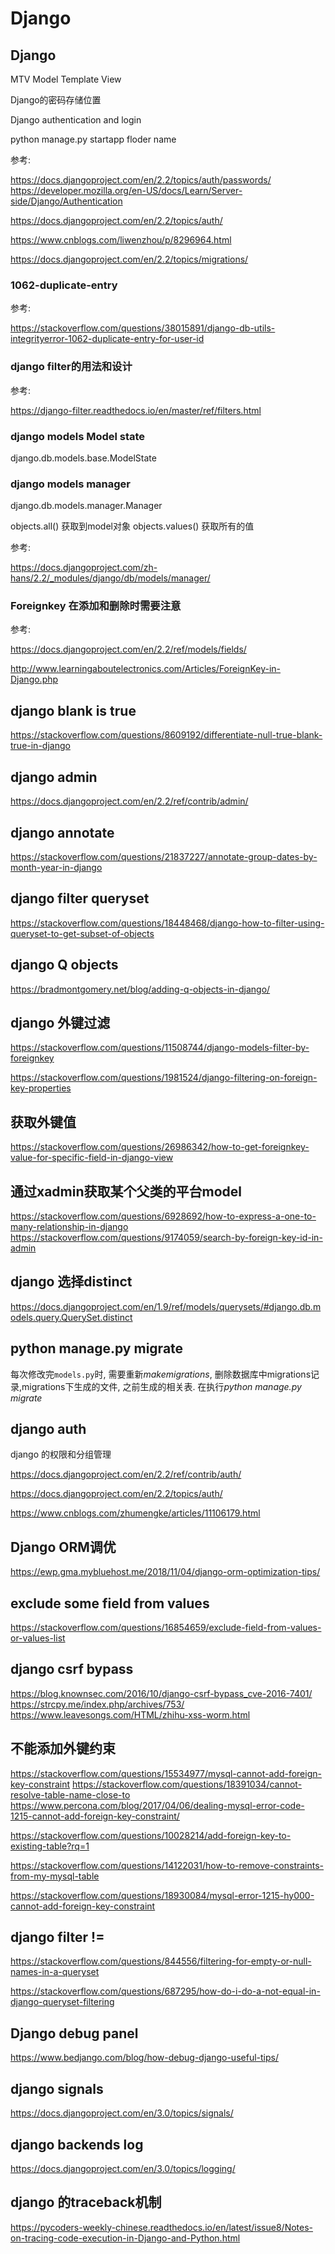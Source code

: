 # Django

## Django

MTV Model Template View

Django的密码存储位置

Django authentication and login

python manage.py startapp floder name

参考:

https://docs.djangoproject.com/en/2.2/topics/auth/passwords/
https://developer.mozilla.org/en-US/docs/Learn/Server-side/Django/Authentication

https://docs.djangoproject.com/en/2.2/topics/auth/

https://www.cnblogs.com/liwenzhou/p/8296964.html

https://docs.djangoproject.com/en/2.2/topics/migrations/


### 1062-duplicate-entry

参考:

https://stackoverflow.com/questions/38015891/django-db-utils-integrityerror-1062-duplicate-entry-for-user-id

### django filter的用法和设计

参考:

https://django-filter.readthedocs.io/en/master/ref/filters.html

### django models Model state

django.db.models.base.ModelState

### django models manager

django.db.models.manager.Manager

objects.all() 获取到model对象
objects.values() 获取所有的值


参考:

https://docs.djangoproject.com/zh-hans/2.2/_modules/django/db/models/manager/

### Foreignkey 在添加和删除时需要注意

参考:

https://docs.djangoproject.com/en/2.2/ref/models/fields/

http://www.learningaboutelectronics.com/Articles/ForeignKey-in-Django.php


## django blank is true

https://stackoverflow.com/questions/8609192/differentiate-null-true-blank-true-in-django

## django admin

https://docs.djangoproject.com/en/2.2/ref/contrib/admin/

## django annotate

https://stackoverflow.com/questions/21837227/annotate-group-dates-by-month-year-in-django

## django filter queryset

https://stackoverflow.com/questions/18448468/django-how-to-filter-using-queryset-to-get-subset-of-objects


## django Q objects

https://bradmontgomery.net/blog/adding-q-objects-in-django/

## django 外键过滤

https://stackoverflow.com/questions/11508744/django-models-filter-by-foreignkey

https://stackoverflow.com/questions/1981524/django-filtering-on-foreign-key-properties


## 获取外键值

https://stackoverflow.com/questions/26986342/how-to-get-foreignkey-value-for-specific-field-in-django-view


## 通过xadmin获取某个父类的平台model

https://stackoverflow.com/questions/6928692/how-to-express-a-one-to-many-relationship-in-django
https://stackoverflow.com/questions/9174059/search-by-foreign-key-id-in-admin

## django 选择distinct

https://docs.djangoproject.com/en/1.9/ref/models/querysets/#django.db.models.query.QuerySet.distinct



## python manage.py migrate

每次修改完`models.py`时, 需要重新*makemigrations*, 删除数据库中migrations记录,migrations下生成的文件, 之前生成的相关表.
在执行*python manage.py migrate*

## django auth

django 的权限和分组管理

https://docs.djangoproject.com/en/2.2/ref/contrib/auth/

https://docs.djangoproject.com/en/2.2/topics/auth/

https://www.cnblogs.com/zhumengke/articles/11106179.html


## Django ORM调优

https://ewp.gma.mybluehost.me/2018/11/04/django-orm-optimization-tips/


## exclude some field from values

https://stackoverflow.com/questions/16854659/exclude-field-from-values-or-values-list

## django csrf bypass

https://blog.knownsec.com/2016/10/django-csrf-bypass_cve-2016-7401/
https://strcpy.me/index.php/archives/753/
https://www.leavesongs.com/HTML/zhihu-xss-worm.html

## 不能添加外键约束

https://stackoverflow.com/questions/15534977/mysql-cannot-add-foreign-key-constraint
https://stackoverflow.com/questions/18391034/cannot-resolve-table-name-close-to
https://www.percona.com/blog/2017/04/06/dealing-mysql-error-code-1215-cannot-add-foreign-key-constraint/

https://stackoverflow.com/questions/10028214/add-foreign-key-to-existing-table?rq=1

https://stackoverflow.com/questions/14122031/how-to-remove-constraints-from-my-mysql-table

https://stackoverflow.com/questions/18930084/mysql-error-1215-hy000-cannot-add-foreign-key-constraint


## django filter !=

https://stackoverflow.com/questions/844556/filtering-for-empty-or-null-names-in-a-queryset

https://stackoverflow.com/questions/687295/how-do-i-do-a-not-equal-in-django-queryset-filtering

## Django debug panel

https://www.bedjango.com/blog/how-debug-django-useful-tips/


## django signals
https://docs.djangoproject.com/en/3.0/topics/signals/


## django backends log

https://docs.djangoproject.com/en/3.0/topics/logging/


## django 的traceback机制


https://pycoders-weekly-chinese.readthedocs.io/en/latest/issue8/Notes-on-tracing-code-execution-in-Django-and-Python.html
